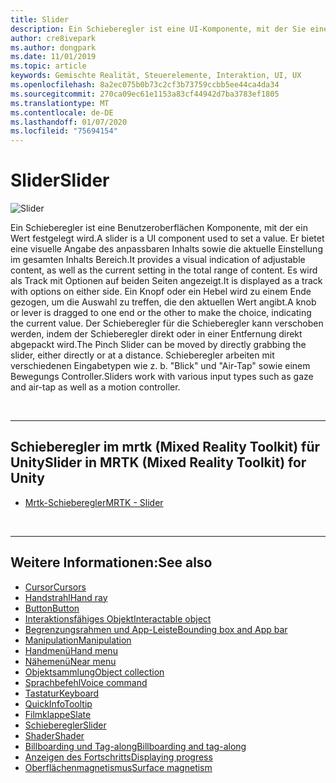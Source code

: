 ```yaml
---
title: Slider
description: Ein Schieberegler ist eine UI-Komponente, mit der Sie einen Wert festlegen können, indem Sie einen Knopf oder einen Hebel in eine Spur verschieben.
author: cre8ivepark
ms.author: dongpark
ms.date: 11/01/2019
ms.topic: article
keywords: Gemischte Realität, Steuerelemente, Interaktion, UI, UX
ms.openlocfilehash: 8a2ec075b0b73c2cf3b73759ccbb5ee44ca4da34
ms.sourcegitcommit: 270ca09ec61e1153a83cf44942d7ba3783ef1805
ms.translationtype: MT
ms.contentlocale: de-DE
ms.lasthandoff: 01/07/2020
ms.locfileid: "75694154"
---
```

# <a name="slider"></a><span data-ttu-id="c4132-104">Slider</span><span class="sxs-lookup"><span data-stu-id="c4132-104">Slider</span></span>

![Slider](images/UX/UX_Hero_Slider.jpg)

<span data-ttu-id="c4132-106">Ein Schieberegler ist eine Benutzeroberflächen Komponente, mit der ein Wert festgelegt wird.</span><span class="sxs-lookup"><span data-stu-id="c4132-106">A slider is a UI component used to set a value.</span></span> <span data-ttu-id="c4132-107">Er bietet eine visuelle Angabe des anpassbaren Inhalts sowie die aktuelle Einstellung im gesamten Inhalts Bereich.</span><span class="sxs-lookup"><span data-stu-id="c4132-107">It provides a visual indication of adjustable content, as well as the current setting in the total range of content.</span></span> <span data-ttu-id="c4132-108">Es wird als Track mit Optionen auf beiden Seiten angezeigt.</span><span class="sxs-lookup"><span data-stu-id="c4132-108">It is displayed as a track with options on either side.</span></span> <span data-ttu-id="c4132-109">Ein Knopf oder ein Hebel wird zu einem Ende gezogen, um die Auswahl zu treffen, die den aktuellen Wert angibt.</span><span class="sxs-lookup"><span data-stu-id="c4132-109">A knob or lever is dragged to one end or the other to make the choice, indicating the current value.</span></span> <span data-ttu-id="c4132-110">Der Schieberegler für die Schieberegler kann verschoben werden, indem der Schieberegler direkt oder in einer Entfernung direkt abgepackt wird.</span><span class="sxs-lookup"><span data-stu-id="c4132-110">The Pinch Slider can be moved by directly grabbing the slider, either directly or at a distance.</span></span> <span data-ttu-id="c4132-111">Schieberegler arbeiten mit verschiedenen Eingabetypen wie z. b. "Blick" und "Air-Tap" sowie einem Bewegungs Controller.</span><span class="sxs-lookup"><span data-stu-id="c4132-111">Sliders work with various input types such as gaze and air-tap as well as a motion controller.</span></span>

<br>

---

## <a name="slider-in-mrtk-mixed-reality-toolkit-for-unity"></a><span data-ttu-id="c4132-112">Schieberegler im mrtk (Mixed Reality Toolkit) für Unity</span><span class="sxs-lookup"><span data-stu-id="c4132-112">Slider in MRTK (Mixed Reality Toolkit) for Unity</span></span>

* [<span data-ttu-id="c4132-113">Mrtk-Schieberegler</span><span class="sxs-lookup"><span data-stu-id="c4132-113">MRTK - Slider</span></span>](https://microsoft.github.io/MixedRealityToolkit-Unity/Documentation/README_Sliders.html)

<br>

---

## <a name="see-also"></a><span data-ttu-id="c4132-114">Weitere Informationen:</span><span class="sxs-lookup"><span data-stu-id="c4132-114">See also</span></span>

* [<span data-ttu-id="c4132-115">Cursor</span><span class="sxs-lookup"><span data-stu-id="c4132-115">Cursors</span></span>](cursors.md)
* [<span data-ttu-id="c4132-116">Handstrahl</span><span class="sxs-lookup"><span data-stu-id="c4132-116">Hand ray</span></span>](point-and-commit.md)
* [<span data-ttu-id="c4132-117">Button</span><span class="sxs-lookup"><span data-stu-id="c4132-117">Button</span></span>](button.md)
* [<span data-ttu-id="c4132-118">Interaktionsfähiges Objekt</span><span class="sxs-lookup"><span data-stu-id="c4132-118">Interactable object</span></span>](interactable-object.md)
* [<span data-ttu-id="c4132-119">Begrenzungsrahmen und App-Leiste</span><span class="sxs-lookup"><span data-stu-id="c4132-119">Bounding box and App bar</span></span>](app-bar-and-bounding-box.md)
* [<span data-ttu-id="c4132-120">Manipulation</span><span class="sxs-lookup"><span data-stu-id="c4132-120">Manipulation</span></span>](direct-manipulation.md)
* [<span data-ttu-id="c4132-121">Handmenü</span><span class="sxs-lookup"><span data-stu-id="c4132-121">Hand menu</span></span>](hand-menu.md)
* [<span data-ttu-id="c4132-122">Nähemenü</span><span class="sxs-lookup"><span data-stu-id="c4132-122">Near menu</span></span>](near-menu.md)
* [<span data-ttu-id="c4132-123">Objektsammlung</span><span class="sxs-lookup"><span data-stu-id="c4132-123">Object collection</span></span>](object-collection.md)
* [<span data-ttu-id="c4132-124">Sprachbefehl</span><span class="sxs-lookup"><span data-stu-id="c4132-124">Voice command</span></span>](voice-input.md)
* [<span data-ttu-id="c4132-125">Tastatur</span><span class="sxs-lookup"><span data-stu-id="c4132-125">Keyboard</span></span>](keyboard.md)
* [<span data-ttu-id="c4132-126">QuickInfo</span><span class="sxs-lookup"><span data-stu-id="c4132-126">Tooltip</span></span>](tooltip.md)
* [<span data-ttu-id="c4132-127">Filmklappe</span><span class="sxs-lookup"><span data-stu-id="c4132-127">Slate</span></span>](slate.md)
* [<span data-ttu-id="c4132-128">Schieberegler</span><span class="sxs-lookup"><span data-stu-id="c4132-128">Slider</span></span>](slider.md)
* [<span data-ttu-id="c4132-129">Shader</span><span class="sxs-lookup"><span data-stu-id="c4132-129">Shader</span></span>](shader.md)
* [<span data-ttu-id="c4132-130">Billboarding und Tag-along</span><span class="sxs-lookup"><span data-stu-id="c4132-130">Billboarding and tag-along</span></span>](billboarding-and-tag-along.md)
* [<span data-ttu-id="c4132-131">Anzeigen des Fortschritts</span><span class="sxs-lookup"><span data-stu-id="c4132-131">Displaying progress</span></span>](progress.md)
* [<span data-ttu-id="c4132-132">Oberflächenmagnetismus</span><span class="sxs-lookup"><span data-stu-id="c4132-132">Surface magnetism</span></span>](surface-magnetism.md)
